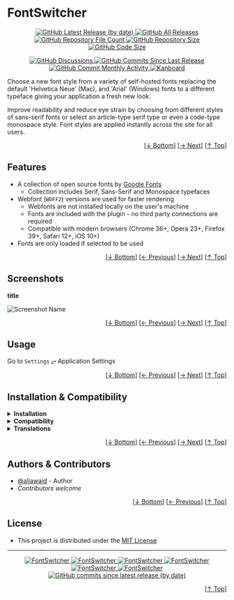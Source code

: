 <h1 name="user-content-readme-top">FontSwitcher</h1>
<p align="center">
    <a href="https://github.com/aljawaid/FontSwitcher/releases">
        <img src="https://img.shields.io/github/v/release/aljawaid/FontSwitcher?style=for-the-badge&color=brightgreen" alt="GitHub Latest Release (by date)" title="GitHub Latest Release (by date)">
    </a>
    <a href="https://github.com/aljawaid/FontSwitcher/releases">
        <img src="https://img.shields.io/github/downloads/aljawaid/FontSwitcher/total?style=for-the-badge&color=orange" alt="GitHub All Releases" title="GitHub All Downloads">
    </a>
    <a href="https://github.com/aljawaid/FontSwitcher/releases">
        <img src="https://img.shields.io/github/directory-file-count/aljawaid/FontSwitcher?style=for-the-badge&color=orange" alt="GitHub Repository File Count" title="GitHub Repository File Count">
    </a>
    <a href="https://github.com/aljawaid/FontSwitcher/releases">
        <img src="https://img.shields.io/github/repo-size/aljawaid/FontSwitcher?style=for-the-badge&color=orange" alt="GitHub Repository Size" title="GitHub Repository Size">
    </a>
    <a href="https://github.com/aljawaid/FontSwitcher/releases">
        <img src="https://img.shields.io/github/languages/code-size/aljawaid/FontSwitcher?style=for-the-badge&color=orange" alt="GitHub Code Size" title="GitHub Code Size">
    </a>
</p>
<p align="center">
    <a href="https://github.com/aljawaid/FontSwitcher/discussions">
        <img src="https://img.shields.io/github/discussions/aljawaid/FontSwitcher?style=for-the-badge&color=blue" alt="GitHub Discussions" title="Read Discussions">
    </a>
    <a href="https://github.com/aljawaid/FontSwitcher/compare">
        <img src="https://img.shields.io/github/commits-since/aljawaid/FontSwitcher/latest?include_prereleases&style=for-the-badge&color=blue" alt="GitHub Commits Since Last Release" title="GitHub Commits Since Last Release">
    </a>
    <a href="https://github.com/aljawaid/FontSwitcher/compare">
        <img src="https://img.shields.io/github/commit-activity/m/aljawaid/FontSwitcher?style=for-the-badge&color=blue" alt="GitHub Commit Monthly Activity" title="GitHub Commit Monthly Activity">
    </a>
    <a href="https://github.com/kanboard/kanboard" title="Kanboard - Kanban Project Management Software">
        <img src="https://img.shields.io/badge/Plugin%20for-kanboard-D40000?style=for-the-badge&labelColor=000000" alt="Kanboard">
    </a>
</p>

Choose a new font style from a variety of self-hosted fonts replacing the default 'Helvetica Neue' (Mac), and 'Arial' (Windows) fonts to a different typeface giving your application a fresh new look.

Improve readability and reduce eye strain by choosing from different styles of sans-serif fonts or select an article-type serif type or even a code-type monospace style. Font styles are applied instantly across the site for all users.


<p align="right">[<a href="#user-content-readme-bottom">&#8595; Bottom</a>] [<a href="#screenshots">&#8594; Next</a>] [<a href="#user-content-readme-top">&#8593; Top</a>]</p>

## Features

- A collection of open source fonts by [Google Fonts](https://fonts.google.com "Google Fonts")
  - Collection includes Serif, Sans-Serif and Monospace typefaces
- Webfont (`WOFF2`) versions are used for faster rendering
  - Webfonts are not installed locally on the user's machine
  - Fonts are included with the plugin - no third party connections are required
  - Compatible with modern browsers (Chrome 36+, Opera 23+, Firefox 39+, Safari 12+, iOS 10+)
- Fonts are only loaded if selected to be used

<p align="right">[<a href="#user-content-readme-bottom">&#8595; Bottom</a>] [<a href="#features">&#8592; Previous</a>] [<a href="#usage">&#8594; Next</a>] [<a href="#user-content-readme-top">&#8593; Top</a>]</p>

## Screenshots

**title**  

![Screenshot Name](../master/Screenshots/screenshot-name.png "Read Screenshot Name")


<p align="right">[<a href="#user-content-readme-bottom">&#8595; Bottom</a>] [<a href="#features">&#8592; Previous</a>] [<a href="#installation--compatibility">&#8594; Next</a>] [<a href="#user-content-readme-top">&#8593; Top</a>]</p>

## Usage

Go to `Settings` &#10562; Application Settings

<p align="right">[<a href="#user-content-readme-bottom">&#8595; Bottom</a>] [<a href="#screenshots">&#8592; Previous</a>] [<a href="#authors--contributors">&#8594; Next</a>] [<a href="#user-content-readme-top">&#8593; Top</a>]</p>

## Installation & Compatibility

<details>
    <summary><strong>Installation</strong></summary>

- Install via the **[Kanboard](https://github.com/kanboard/kanboard "Kanboard - Kanban Project Management Software") Plugin Directory** or see [INSTALL.md](../master/INSTALL.md)
- Read the full [**Changelog**](../master/changelog.md "See changes") to see the latest updates

</details>
<details>
    <summary><strong>Compatibility</strong></summary>

- Requires [Kanboard](https://github.com/kanboard/kanboard "Kanboard - Kanban Project Management Software") ≥`1.2.20`
- **Other Plugins & Action Plugins**
  - _No known issues_
- **Core Files & Templates**
  - _No template overrides_
  - _No database changes_

</details>
<details>
    <summary><strong>Translations</strong></summary>

- _Starter template available_

</details>

<p align="right">[<a href="#user-content-readme-bottom">&#8595; Bottom</a>] [<a href="#usage">&#8592; Previous</a>] [<a href="#license">&#8594; Next</a>] [<a href="#user-content-readme-top">&#8593; Top</a>]</p>

## Authors & Contributors

- [@aljawaid](https://github.com/aljawaid) - Author
- _Contributors welcome_

<p align="right">[<a href="#user-content-readme-bottom">&#8595; Bottom</a>] [<a href="#installation--compatibility">&#8592; Previous</a>] [<a href="#user-content-readme-top">&#8593; Top</a>]</p>

## License

- This project is distributed under the [MIT License](../master/LICENSE "Read The MIT license")

---

<p align="center">
    <a href="https://github.com/aljawaid/FontSwitcher/stargazers" title="View Stargazers">
        <img src="https://img.shields.io/github/stars/aljawaid/FontSwitcher?logo=github&style=flat-square" alt="FontSwitcher">
    </a>
    <a href="https://github.com/aljawaid/FontSwitcher/forks" title="See Forks">
        <img src="https://img.shields.io/github/forks/aljawaid/FontSwitcher?logo=github&style=flat-square" alt="FontSwitcher">
    </a>
    <a href="https://github.com/aljawaid/FontSwitcher/blob/master/LICENSE" title="Read License">
        <img src="https://img.shields.io/github/license/aljawaid/FontSwitcher?style=flat-square" alt="FontSwitcher">
    </a>
    <a href="https://github.com/aljawaid/FontSwitcher/issues" title="Open Issues">
        <img src="https://img.shields.io/github/issues-raw/aljawaid/FontSwitcher?style=flat-square" alt="FontSwitcher">
    </a>
    <a href="https://github.com/aljawaid/FontSwitcher/issues?q=is%3Aissue+is%3Aclosed" title="Closed Issues">
        <img src="https://img.shields.io/github/issues-closed/aljawaid/FontSwitcher?style=flat-square" alt="FontSwitcher">
    </a>
    <a href="https://github.com/aljawaid/FontSwitcher/discussions" title="Read Discussions">
        <img src="https://img.shields.io/github/discussions/aljawaid/FontSwitcher?style=flat-square" alt="FontSwitcher">
    </a>
    <a href="https://github.com/aljawaid/FontSwitcher/compare/" title="Latest Commits">
        <img alt="GitHub commits since latest release (by date)" src="https://img.shields.io/github/commits-since/aljawaid/FontSwitcher/latest?style=flat-square">
    </a>
</p>
<p align="right">[<a href="#user-content-readme-top">&#8593; Top</a>]</p>
<a name="user-content-readme-bottom"></a>
